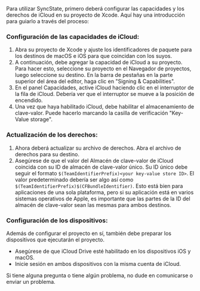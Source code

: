 Para utilizar SyncState, primero deberá configurar las capacidades y los derechos de iCloud en su proyecto de Xcode. Aquí hay una introducción para guiarlo a través del proceso:

### Configuración de las capacidades de iCloud:

1. Abra su proyecto de Xcode y ajuste los identificadores de paquete para los destinos de macOS e iOS para que coincidan con los suyos.
2. A continuación, debe agregar la capacidad de iCloud a su proyecto. Para hacer esto, seleccione su proyecto en el Navegador de proyectos, luego seleccione su destino. En la barra de pestañas en la parte superior del área del editor, haga clic en "Signing & Capabilities".
3. En el panel Capacidades, active iCloud haciendo clic en el interruptor de la fila de iCloud. Debería ver que el interruptor se mueve a la posición de encendido.
4. Una vez que haya habilitado iCloud, debe habilitar el almacenamiento de clave-valor. Puede hacerlo marcando la casilla de verificación "Key-Value storage".

### Actualización de los derechos:

1. Ahora deberá actualizar su archivo de derechos. Abra el archivo de derechos para su destino.
2. Asegúrese de que el valor del Almacén de clave-valor de iCloud coincida con su ID de almacén de clave-valor único. Su ID único debe seguir el formato `$(TeamIdentifierPrefix)<your key-value store ID>`. El valor predeterminado debería ser algo así como `$(TeamIdentifierPrefix)$(CFBundleIdentifier)`. Esto está bien para aplicaciones de una sola plataforma, pero si su aplicación está en varios sistemas operativos de Apple, es importante que las partes de la ID del almacén de clave-valor sean las mesmas para ambos destinos.

### Configuración de los dispositivos:

Además de configurar el proyecto en sí, también debe preparar los dispositivos que ejecutarán el proyecto.

- Asegúrese de que iCloud Drive esté habilitado en los dispositivos iOS y macOS.
- Inicie sesión en ambos dispositivos con la misma cuenta de iCloud.

Si tiene alguna pregunta o tiene algún problema, no dude en comunicarse o enviar un problema.
